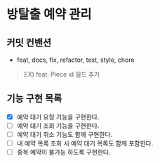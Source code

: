 # 방탈출 예약 관리

## 커밋 컨밴션
- feat, docs, fix, refactor, test, style, chore
> EX) feat: Piece id 필드 추가

## 기능 구현 목록
- [X] 예약 대기 요청 기능을 구현한다.
- [ ] 예약 대기 조회 기능을 구현한다.
- [ ] 예약 대기 취소 기능도 함께 구현한다.
- [ ] 내 예약 목록 조회 시 예약 대기 목록도 함께 포함한다.
- [ ] 중복 예약이 불가능 하도록 구현한다.